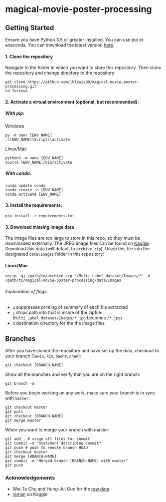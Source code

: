 # magical-movie-poster-processing

## Getting Started
Ensure you have Python 3.5 or greater installed. You can use pip or anaconda. You can download the latest version [here](https://www.python.org/downloads/).
#### 1. Clone the repository
Navigate to the folder in which you want to store this repository. Then clone the repository and change directory to the repository:
```
git clone https://github.com/jklewis99/magical-movie-poster-processing.git
cd furiosa
```
#### 2. Activate a virtual environment (optional, but recommended):

##### With pip:
Windows
```
py -m venv [ENV_NAME]
.\[ENV_NAME]\Scripts\activate
```
Linux/Mac
```
python3 -m venv [ENV_NAME]
source [ENV_NAME]/bin/activate
```

##### With conda:
```
conda update conda
conda create -n [ENV_NAME]
conda activate [ENV_NAME]
```
#### 3. Install the requirements:
```
pip install -r requirements.txt
```

#### 3. Download missing image data
The image files are too large to store in this repo, so they must be downloaded externally. The JPEG image files can be found on [Kaggle](https://www.kaggle.com/raman77768/movie-classifier). Download this data (will default to `archive.zip`). Unzip this file into the designated `data\Images` folder in this repository:
#### Linux/Mac
```
unzip -qj /path/to/archive.zip "/Multi_Label_dataset/Images/*" -d /path/to/magical-movie-poster-processing/data/Images
```
###### Explanation of flags:
* `q` suppresses printing of summary of each file extracted
* `j` strips path info that is inside of the zipfile: (`Multi_Label_dataset/Images/*.jpg` becomes `/*.jpg`)
* `d` destination directory for the the image files

## Branches
After you have cloned the repository and have set up the data, checkout to your branch (`lewis`, `kim`, `baehr`, `phan`):
```
git checkout [BRANCH-NAME]
```
Show all the branches and verify that you are on the right branch:
```
git branch -a
```
Before you begin working on any work, make sure your branch is in sync with `master`:
```
git checkout master
git pull
git checkout [BRANCH-NAME]
git merge master
```
When you want to merge your branch with master:
```
git add . # stage all files for commit
git commit -m "Statement describing commit"
git push # push to remote branch HEAD
git checkout master
git merge [BRANCH-NAME]
git commit -m "Merged branch [BRANCH-NAME] with master"
git push
```
### Acknowledgements
* Wei-Ta Chu and Hung-Jui Guo for the [raw data](https://www.cs.ccu.edu.tw/~wtchu/projects/MoviePoster/index.html)
* [raman](https://www.kaggle.com/raman77768) on Kaggle